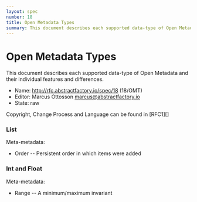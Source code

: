 ```yaml
---
layout: spec
number: 18
title: Open Metadata Types
summary: This document describes each supported data-type of Open Metadata and their individual features and differences.
---
```

# Open Metadata Types

This document describes each supported data-type of Open Metadata and their individual features and differences.

* Name: http://rfc.abstractfactory.io/spec/18 (18/OMT)
* Editor: Marcus Ottosson <marcus@abstractfactory.io>
* State: raw

Copyright, Change Process and Language can be found in [RFC1][]

### List

Meta-metadata:

* Order -- Persistent order in which items were added

### Int and Float

Meta-metadata:

* Range	-- A minimum/maximum invariant